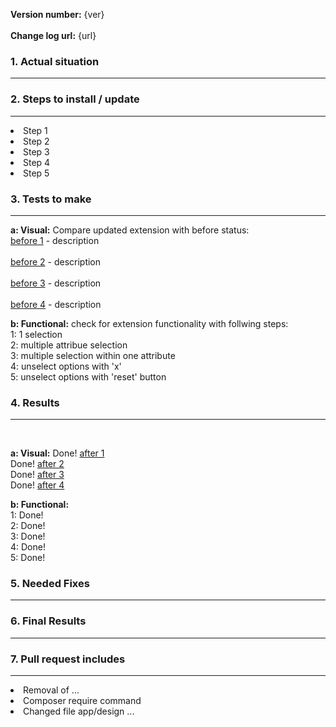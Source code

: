 <strong>Version number:</strong> {ver} <br />								
<strong>Change log url:</strong> {url}

	
<h3>1. Actual situation </h3> <hr />	

<h3>2. Steps to install / update</h3> <hr>
<li>Step 1 </li>
<li>Step 2 </li>
<li>Step 3 </li>
<li>Step 4 </li>
<li>Step 5 </li>

<h3>3. Tests to make</h3><hr>

<strong>a: Visual:</strong> Compare updated extension with before status: <br />
<a href="">before 1</a> - description <br />	
<a href="">before 2</a> - description <br />	
<a href="">before 3</a> - description <br />	
<a href="">before 4</a> - description <br />	

<strong>b: Functional:</strong> check for extension functionality with follwing steps: <br />
1: 1 selection <br />
2: multiple attribue selection <br />
3: multiple selection within one attribute <br />
4: unselect options with 'x' <br />
5: unselect options with 'reset' button <br />


<h3>4. Results</h3><hr> <br />

<strong>a: Visual:</strong> 
Done! <a href="">after 1</a>	<br />
Done! <a href="">after 2</a>	<br />
Done! <a href="">after 3</a>    <br />
Done! <a href="">after 4</a>	<br />

<strong>b: Functional:</strong> <br />
1: Done! <br />
2: Done! <br />
3: Done! <br />
4: Done! <br />
5: Done! <br />
<h3>5. Needed Fixes</h3> <hr>

<h3>6. Final Results </h3> <hr>

<h3>7. Pull request includes</h3> <hr>

<li>Removal of ... </li>
<li>Composer require command </li>
<li>Changed file app/design ... </li>
